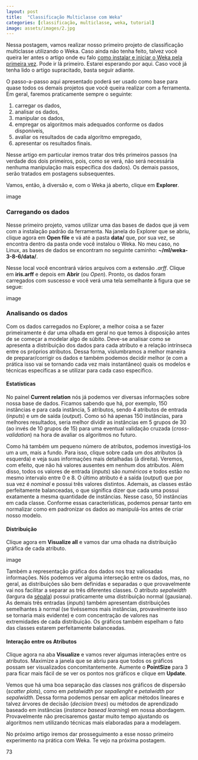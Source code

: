 ```yaml
---
layout: post
title:  "Classificação Multiclasse com Weka"
categories: [classificação, multiclasse, weka, tutorial]
image: assets/images/2.jpg
---
```

Nessa postagem, vamos realizar nosso primeiro projeto de classificação multiclasse utilizando o Weka. Caso ainda não tenha feito, talvez você queira ler antes o artigo onde eu falo [como instalar e iniciar o Weka pela primeira vez](https://ml.bahien.se/install-weka). Pode ir lá primeiro. Estarei esperando por aqui. Caso você já tenha lido o artigo supracitado, basta seguir adiante.

O passo-a-passo aqui apresentado poderá ser usado como base para quase todos os demais projetos que você queira realizar com a ferramenta. Em geral, faremos praticamente sempre o seguinte:

  1. carregar os dados,  
  2. analisar os dados,  
  3. manipular os dados,  
  4. empregar os algoritmos mais adequados conforme os dados disponíveis,  
  5. avaliar os resultados de cada algoritmo empregado,  
  6. apresentar os resultados finais.

Nesse artigo em particular iremos tratar dos três primeiros passos (na verdade dos dois primeiros, pois, como se verá, não será necessária nenhuma manipulação mais específica dos dados). Os demais passos, serão tratados em postagens subsequentes.

Vamos, então, à diversão e, com o Weka já aberto, clique em  **Explorer**.

image



### Carregando os dados
Nesse primeiro projeto, vamos utilizar uma das bases de dados que já vem com a instalação padrão da ferramenta. Na janela do Explorer que se abriu, clique agora em **Open file** e vá até a pasta **data/** que, por sua vez, se encontra dentro da pasta onde você instalou o Weka. No meu caso, no Linux, as bases de dados se encontram no seguinte caminho: **~/ml/weka-3-8-6/data/**.

Nesse local você encontrará vários arquivos com a extensão *.arff*. Clique em **iris.arff** e depois em **Abrir** (ou *Open*). Pronto, os dados foram carregados com suscesso e você verá uma tela semelhante à figura que se segue:

image

### Analisando os dados
Com os dados carregados no Explorer, a melhor coisa a se fazer primeiramente é dar uma olhada em geral no que temos à disposição antes de se começar a modelar algo de súbito. Deve-se analisar como se apresenta a distribuição dos dados para cada atributo e a relação intrínseca entre os próprios atributos. Dessa forma, vislumbramos a melhor maneira de preparar/corrigir os dados e também podemos decidir melhor (e com a prática isso vai se tornando cada vez mais instantâneo) quais os modelos e técnicas específicas a se utilizar para cada caso específico.

#### Estatísticas
No painel **Current relation** nós já podemos ver diversas informações sobre nossa base de dados. Ficamos sabendo que há, por exemplo, 150 instâncias e para cada instância, 5 atributos, sendo 4 atributos de entrada (*inputs*) e um de saída (*output*). Como só há apenas 150 instâncias, para melhores resultados, seria melhor dividir as instâncias em 5 grupos de 30 (ao invés de 10 grupos de 15) para uma eventual validação cruzada (*cross-validation*) na hora de avaliar os algoritmos no futuro.

Como há também um pequeno número de atributos, podemos investigá-los um a um, mais a fundo. Para isso, clique sobre cada um dos atributos (à esquerda) e veja suas informações mais detalhadas (à direita). Veremos, com efeito, que não há valores ausentes em nenhum dos atributos. Além disso, todos os valores de entrada (*inputs*) são *numéricos* e todos estão no mesmo intervalo entre 0 e 8. O último atributo é a saída (*output*) que por sua vez é *nominal* e possui três valores distintos. Ademais, as classes estão perfeitamente balanceadas, o que significa dizer que cada uma possui exatamente a mesma quantidade de instâncias. Nesse caso, 50 instâncias em cada classe. Conforme essas características, podemos pensar tanto em normalizar como em padronizar os dados ao manipulá-los antes de criar nosso modelo.

#### Distribuição
Clique agora em **Visualize all** e vamos dar uma olhada na distribuição gráfica de cada atributo.

image

Também a representação gráfica dos dados nos traz valiosadas informações. Nós podemos ver alguma interseção entre os dados, mas, no geral, as distribuições são bem definidas e separadas o que provavelmente vai nos facilitar a separar as três diferentes classes. O atributo *sepalwidth* (largura da [sépala](https://pt.wikipedia.org/wiki/S%C3%A9pala)) possui praticamente uma distribuição normal (gausiana). As demais três entradas (*inputs*) também apresentam distribuições semelhantes à normal (se tivéssemos mais instâncias, provavelmente isso se tornaria mais evidente) e com concentração de valores nas extremidades de cada distribuição. Os gráficos também espelham o fato das classes estarem perfeitamente balanceadas.

#### Interação entre os Atributos
Clique agora na aba **Visualize** e vamos rever algumas interações entre os atributos. Maximize a janela que se abriu para que todos os gráficos possam ser visualizados concomitantemente. Aumente o **PointSize** para 3 para ficar mais fácil de se ver os pontos nos gráficos e clique em **Update**.

Vemos que há uma boa separação das classes nos gráficos de dispersão (*scatter plots*), como em *petalwidth* por *sepallenght* e *petalwidth* por *sepalwidth*. Dessa forma podemos pensar em aplicar métodos lineares e talvez árvores de decisão (*decision trees*) ou métodos de aprendizado baseado em instâncias (*instance basead learning*) em nossa abordagem. Provavelmente não precisaremos gastar muito tempo ajustando os algoritmos nem utilizando técnicas mais elaboradas para a modelagem.

No próximo artigo iremos dar prosseguimento a esse nosso primeiro experimento na prática com Weka. Te vejo na próxima postagem.

73